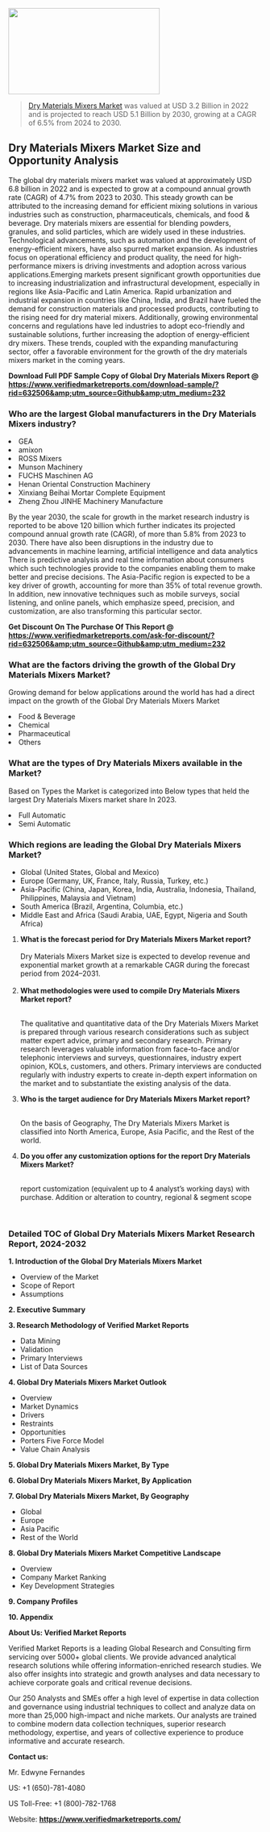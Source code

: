 
<img src="https://ffe5etoiles.com/wp-content/uploads/2024/12/MST1-300x171.png" alt="" width="300" height="171" class="alignnone size-medium wp-image-20088" /><blockquote><p><p><a href="https://www.verifiedmarketreports.com/download-sample/?rid=632506&utm_source=Github&utm_medium=232" target="_blank">Dry Materials Mixers Market</a> was valued at USD 3.2 Billion in 2022 and is projected to reach USD 5.1 Billion by 2030, growing at a CAGR of 6.5% from 2024 to 2030.</p></blockquote><p><h2>Dry Materials Mixers Market Size and Opportunity Analysis</h2>The global dry materials mixers market was valued at approximately USD 6.8 billion in 2022 and is expected to grow at a compound annual growth rate (CAGR) of 4.7% from 2023 to 2030. This steady growth can be attributed to the increasing demand for efficient mixing solutions in various industries such as construction, pharmaceuticals, chemicals, and food & beverage. Dry materials mixers are essential for blending powders, granules, and solid particles, which are widely used in these industries. Technological advancements, such as automation and the development of energy-efficient mixers, have also spurred market expansion. As industries focus on operational efficiency and product quality, the need for high-performance mixers is driving investments and adoption across various applications.Emerging markets present significant growth opportunities due to increasing industrialization and infrastructural development, especially in regions like Asia-Pacific and Latin America. Rapid urbanization and industrial expansion in countries like China, India, and Brazil have fueled the demand for construction materials and processed products, contributing to the rising need for dry material mixers. Additionally, growing environmental concerns and regulations have led industries to adopt eco-friendly and sustainable solutions, further increasing the adoption of energy-efficient dry mixers. These trends, coupled with the expanding manufacturing sector, offer a favorable environment for the growth of the dry materials mixers market in the coming years.</p><p class=""><strong>Download Full PDF Sample Copy of Global Dry Materials Mixers Report @ <a href="https://www.verifiedmarketreports.com/download-sample/?rid=632506&amp;utm_source=Github&amp;utm_medium=232" target="_blank">https://www.verifiedmarketreports.com/download-sample/?rid=632506&amp;utm_source=Github&amp;utm_medium=232</a></strong></p><h3 id="" class="">Who are the largest Global manufacturers in the Dry Materials Mixers industry?</h3><p><li>GEA</li><li> amixon</li><li> ROSS Mixers</li><li> Munson Machinery</li><li> FUCHS Maschinen AG</li><li> Henan Oriental Construction Machinery</li><li> Xinxiang Beihai Mortar Complete Equipment</li><li> Zheng Zhou JINHE Machinery Manufacture</li></p><div class=""><div class="" dir="" data-message-author-role="" data-message-id="" data-message-model-slug=""><div class=""><div class=""><div class=""><div class="" dir="" data-message-author-role="" data-message-id="" data-message-model-slug=""><div class=""><div class=""><p>By the year 2030, the scale for growth in the market research industry is reported to be above 120 billion which further indicates its projected compound annual growth rate (CAGR), of more than 5.8% from 2023 to 2030. There have also been disruptions in the industry due to advancements in machine learning, artificial intelligence and data analytics There is predictive analysis and real time information about consumers which such technologies provide to the companies enabling them to make better and precise decisions. The Asia-Pacific region is expected to be a key driver of growth, accounting for more than 35% of total revenue growth. In addition, new innovative techniques such as mobile surveys, social listening, and online panels, which emphasize speed, precision, and customization, are also transforming this particular sector.</p><p><strong>Get Discount On The Purchase Of This Report @&nbsp; <a href="https://www.verifiedmarketreports.com/ask-for-discount/?rid=632506&amp;utm_source=Github&amp;utm_medium=232" target="_blank">https://www.verifiedmarketreports.com/ask-for-discount/?rid=632506&amp;utm_source=Github&amp;utm_medium=232</a></strong></p></div></div></div></div></div></div></div></div><h3 id="" class="">What are the factors driving the growth of the Global Dry Materials Mixers Market?</h3><p id="" class="">Growing demand for below applications around the world has had a direct impact on the growth of the Global Dry Materials Mixers Market</p><p id="" class=""><li>Food & Beverage</li><li> Chemical</li><li> Pharmaceutical</li><li> Others</li></p><h3 id="" class="">What are the types of Dry Materials Mixers available in the Market?</h3><p id="" class="">Based on Types the Market is categorized into Below types that held the largest Dry Materials Mixers market share In 2023.</p><p id="" class=""><li>Full Automatic</li><li> Semi Automatic</li></p><h3 id="" class="">Which regions are leading the Global Dry Materials Mixers Market?</h3><ul><li>Global (United States, Global and Mexico)</li><li>Europe (Germany, UK, France, Italy, Russia, Turkey, etc.)</li><li>Asia-Pacific (China, Japan, Korea, India, Australia, Indonesia, Thailand, Philippines, Malaysia and Vietnam)</li><li>South America (Brazil, Argentina, Columbia, etc.)</li><li>Middle East and Africa (Saudi Arabia, UAE, Egypt, Nigeria and South Africa)</li></ul><p><ol><li><strong>What is the forecast period for Dry Materials Mixers Market report?<br /></strong><br /><span data-sheets-root="1" data-sheets-value="{&quot;1&quot;:2,&quot;2&quot;:&quot;XXXX size is expected to develop revenue and exponential market growth at a remarkable CAGR during the forecast period from 2024&ndash;2030.&quot;}" data-sheets-userformat="{&quot;2&quot;:12674,&quot;4&quot;:{&quot;1&quot;:2,&quot;2&quot;:16776960},&quot;10&quot;:2,&quot;11&quot;:0,&quot;15&quot;:&quot;Arial&quot;,&quot;16&quot;:12}">Dry Materials Mixers Market size is expected to develop revenue and exponential market growth at a remarkable CAGR during the forecast period from 2024&ndash;2031.</span><br /><br /></li><li><strong>What methodologies were used to compile Dry Materials Mixers Market report?<br /><br /></strong><p>The qualitative and quantitative data of the&nbsp;Dry Materials Mixers Market is prepared through various research considerations such as subject matter expert advice, primary and secondary research. Primary research leverages valuable information from face-to-face and/or telephonic interviews and surveys, questionnaires, industry expert opinion, KOLs, customers, and others. Primary interviews are conducted regularly with industry experts to create in-depth expert information on the market and to substantiate the existing analysis of the data.&nbsp;</p></li><li><strong>Who is the target audience for Dry Materials Mixers Market report?<br /><br /></strong><p>On the basis of Geography, The&nbsp;Dry Materials Mixers Market is classified into North America, Europe, Asia Pacific, and the Rest of the world.</p></li><li><strong>Do you offer any customization options for the report Dry Materials Mixers Market?<br /><br /></strong><p>report customization (equivalent up to 4 analyst&rsquo;s working days) with purchase. Addition or alteration to country, regional &amp; segment scope</p><p>&nbsp;</p></li></ol></p><h3 id="" class="">Detailed TOC of Global Dry Materials Mixers Market Research Report, 2024-2032</h3><p id="" class=""><strong>1. Introduction of the Global Dry Materials Mixers Market</strong></p><ul><li>Overview of the Market</li><li>Scope of Report</li><li>Assumptions</li></ul><p id="" class=""><strong>2. Executive Summary</strong></p><p id="" class=""><strong>3. Research Methodology of&nbsp;Verified Market Reports</strong></p><ul><li>Data Mining</li><li>Validation</li><li>Primary Interviews</li><li>List of Data Sources</li></ul><p id="" class=""><strong>4. Global Dry Materials Mixers Market Outlook</strong></p><ul><li>Overview</li><li>Market Dynamics</li><li>Drivers</li><li>Restraints</li><li>Opportunities</li><li>Porters Five Force Model</li><li>Value Chain Analysis</li></ul><p id="" class=""><strong>5. Global Dry Materials Mixers Market, By&nbsp;Type</strong></p><p id="" class=""><strong>6. Global Dry Materials Mixers Market, By Application</strong></p><p id="" class=""><strong>7. Global Dry Materials Mixers Market, By Geography</strong></p><ul><li>Global</li><li>Europe</li><li>Asia Pacific</li><li>Rest of the World</li></ul><p id="" class=""><strong>8. Global Dry Materials Mixers Market Competitive Landscape</strong></p><ul><li>Overview</li><li>Company Market Ranking</li><li>Key Development Strategies</li></ul><p id="" class=""><strong>9. Company Profiles</strong></p><p id="" class=""><strong>10. Appendix</strong></p><p id="" class=""><strong>About Us: Verified Market Reports</strong></p><p id="" class="">Verified Market Reports is a leading Global Research and Consulting firm servicing over 5000+ global clients. We provide advanced analytical research solutions while offering information-enriched research studies. We also offer insights into strategic and growth analyses and data necessary to achieve corporate goals and critical revenue decisions.</p><p id="" class="">Our 250 Analysts and SMEs offer a high level of expertise in data collection and governance using industrial techniques to collect and analyze data on more than 25,000 high-impact and niche markets. Our analysts are trained to combine modern data collection techniques, superior research methodology, expertise, and years of collective experience to produce informative and accurate research.</p><p id="" class=""><strong>Contact us:</strong></p><p id="" class="">Mr. Edwyne Fernandes</p><p id="" class="">US: +1 (650)-781-4080</p><p id="" class="">US Toll-Free: +1 (800)-782-1768</p><p id="" class="">Website: <a target="" data-test-app-aware-link=""><strong>https://www.verifiedmarketreports.com/</strong></a></p>
